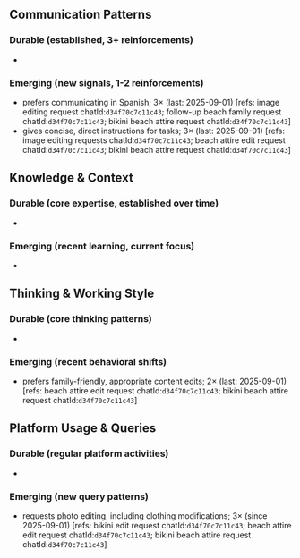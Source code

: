 ## Communication Patterns
### Durable (established, 3+ reinforcements)
-

### Emerging (new signals, 1-2 reinforcements)
- prefers communicating in Spanish; 3× (last: 2025-09-01) [refs: image editing request chatId:`d34f70c7c11c43`; follow-up beach family request chatId:`d34f70c7c11c43`; bikini beach attire request chatId:`d34f70c7c11c43`]
- gives concise, direct instructions for tasks; 3× (last: 2025-09-01) [refs: image editing requests chatId:`d34f70c7c11c43`; beach attire edit request chatId:`d34f70c7c11c43`; bikini beach attire request chatId:`d34f70c7c11c43`]

## Knowledge & Context
### Durable (core expertise, established over time)
-

### Emerging (recent learning, current focus)
-

## Thinking & Working Style
### Durable (core thinking patterns)
-

### Emerging (recent behavioral shifts)
- prefers family-friendly, appropriate content edits; 2× (last: 2025-09-01) [refs: beach attire edit request chatId:`d34f70c7c11c43`; bikini beach attire request chatId:`d34f70c7c11c43`]

## Platform Usage & Queries
### Durable (regular platform activities)
-

### Emerging (new query patterns)
- requests photo editing, including clothing modifications; 3× (since 2025-09-01) [refs: bikini edit request chatId:`d34f70c7c11c43`; beach attire edit request chatId:`d34f70c7c11c43`; bikini beach attire request chatId:`d34f70c7c11c43`]